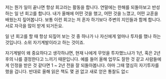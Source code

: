 저는 뭔가 일이 끝나면 항상 회고라는 활동을 합니다. 연말에는 한해를 되돌아보고 반성하는 일 년 회고를 합니다. 내가 올해에 어떤 것을 했고, 어떤 것을 느꼈고, 어떤 교훈을 배웠는지 짚어봅니다. 보통 이런 회고는 저 혼자 하기보다 주변의 지인들과 함께 합니다. 서로 자극을 많이 받게 되거든요.

일 년 회고를 할 때 항상 되짚어 보는 것 중 하나가 나 자신에게 얼마나 투자를 했나 하는 것입니다. 소위 자기계발이라고 하는 것이죠.

자기계발이 왜 중요하다고 생각하냐면, 현재 나에게 무엇을 투자했느냐가 1년, 혹은 2년 후의 나를 결정한다고 느끼기 때문입니다. 예를 들어 올해 업무도 잘한 것 같고 사람들에게 인정을 받은 것 같다면 1 ~ 2년 전을 잘 되돌아봅니다. 아마 그때 열심히 자기투자를 했을 겁니다. 반대로 올해 읽은 책도 몇 권 없고 새로 얻은 통찰도 없ㄷ